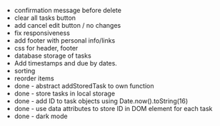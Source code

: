 - confirmation message before delete
- clear all tasks button
- add cancel edit button / no changes
- fix responsiveness
- add footer with personal info/links
- css for header, footer
- database storage of tasks
- Add timestamps and due by dates.
- sorting
- reorder items
- done - abstract addStoredTask to own function
- done - store tasks in local storage
- done - add ID to task objects using Date.now().toString(16)
- done - use data attributes to store ID in DOM element for each task
- done - dark mode
